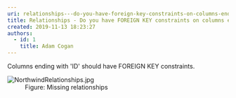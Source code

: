 ```yaml
---
uri: relationships---do-you-have-foreign-key-constraints-on-columns-ending-with-id
title: Relationships - Do you have FOREIGN KEY constraints on columns ending with ID?
created: 2019-11-13 18:23:27
authors:
  - id: 1
    title: Adam Cogan
---
```





<span class='intro'> Columns ending with 'ID' should&#160;have FOREIGN KEY constraints​.<br> </span>

<dl class="image"><dt>
​<img src="/PublishingImages/NorthwindRelationships.jpg" alt="NorthwindRelationships.jpg" /></dt><dd>Figure&#58; Missing relationships​<br></dd></dl>


